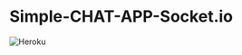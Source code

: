 # Simple-CHAT-APP-Socket.io
![Heroku](https://img.shields.io/badge/heroku-%23430098.svg?style=for-the-badge&logo=heroku&logoColor=white)


